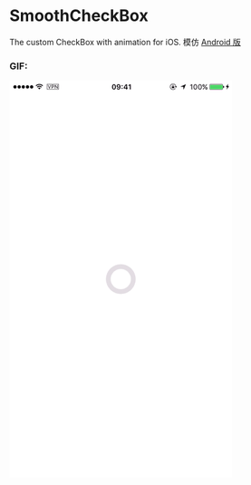# SmoothCheckBox
The custom CheckBox with animation for iOS. 模仿 [Android 版](https://github.com/andyxialm/SmoothCheckBox)

### GIF:
![](https://raw.githubusercontent.com/broccolii/SmoothCheckBox/master/GIF/Gif.mov.gif)


